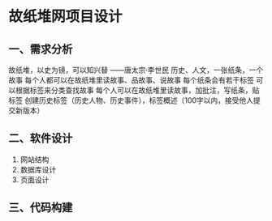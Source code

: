 # 故纸堆网项目设计

## 一、需求分析

故纸堆，以史为镜，可以知兴替 ——唐太宗·李世民
历史、人文，一张纸条，一个故事
每个人都可以在故纸堆里读故事、品故事、说故事
每个纸条会有若干标签
可以根据标签来分类查找故事
每个人可以在故纸堆里读故事，加批注，写纸条，贴标签
创建历史标签（历史人物、历史事件），标签概述（100字以内，接受他人提交新版本）



## 二、软件设计

1. 网站结构
2. 数据库设计
3. 页面设计

## 三、代码构建

